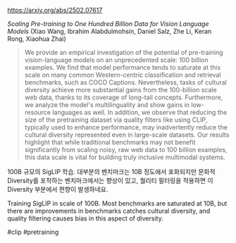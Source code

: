 https://arxiv.org/abs/2502.07617

*Scaling Pre-training to One Hundred Billion Data for Vision Language Models* (Xiao Wang, Ibrahim Alabdulmohsin, Daniel Salz, Zhe Li, Keran Rong, Xiaohua Zhai)

> We provide an empirical investigation of the potential of pre-training vision-language models on an unprecedented scale: 100 billion examples. We find that model performance tends to saturate at this scale on many common Western-centric classification and retrieval benchmarks, such as COCO Captions. Nevertheless, tasks of cultural diversity achieve more substantial gains from the 100-billion scale web data, thanks to its coverage of long-tail concepts. Furthermore, we analyze the model's multilinguality and show gains in low-resource languages as well. In addition, we observe that reducing the size of the pretraining dataset via quality filters like using CLIP, typically used to enhance performance, may inadvertently reduce the cultural diversity represented even in large-scale datasets. Our results highlight that while traditional benchmarks may not benefit significantly from scaling noisy, raw web data to 100 billion examples, this data scale is vital for building truly inclusive multimodal systems.

100B 규모의 SigLIP 학습. 대부분의 벤치마크는 10B 정도에서 포화되지만 문화적 Diversity를 포착하는 벤치마크에서는 향상이 있고, 퀄리티 필터링을 적용하면 이 Diversity 부분에서 편향이 발생하네요.

<english>
Training SigLIP in scale of 100B. Most benchmarks are saturated at 10B, but there are improvements in benchmarks catches cultural diversity, and quality filtering causes bias in this aspect of diversity.
</english>

#clip #pretraining 